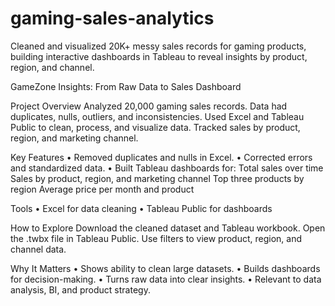 # gaming-sales-analytics
Cleaned and visualized 20K+ messy sales records for gaming products, building interactive dashboards in Tableau to reveal insights by product, region, and channel.

GameZone Insights: From Raw Data to Sales Dashboard

Project Overview
Analyzed 20,000 gaming sales records.
Data had duplicates, nulls, outliers, and inconsistencies.
Used Excel and Tableau Public to clean, process, and visualize data.
Tracked sales by product, region, and marketing channel.

Key Features
• Removed duplicates and nulls in Excel.
• Corrected errors and standardized data.
• Built Tableau dashboards for:
Total sales over time
Sales by product, region, and marketing channel
Top three products by region
Average price per month and product

Tools
• Excel for data cleaning
• Tableau Public for dashboards

How to Explore
Download the cleaned dataset and Tableau workbook.
Open the .twbx file in Tableau Public.
Use filters to view product, region, and channel data.

Why It Matters
• Shows ability to clean large datasets.
• Builds dashboards for decision-making.
• Turns raw data into clear insights.
• Relevant to data analysis, BI, and product strategy.
